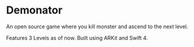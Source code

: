 # Demonator
An open source game where you kill monster and ascend to the next level.

Features 3 Levels as of now. Built using ARKit and Swift 4. 